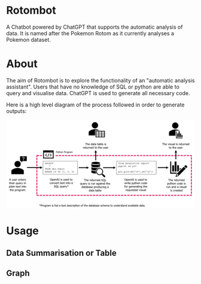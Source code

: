 # Rotombot
A Chatbot powered by ChatGPT that supports the automatic analysis of data. It is named after the Pokemon Rotom as it currently analyses a Pokemon dataset.

# About
The aim of Rotombot is to explore the functionality of an "automatic analysis assistant". Users that have no knowledge of SQL or python are able to query and visualise data. ChatGPT is used to generate all necessary code. 

Here is a high level diagram of the process followed in order to generate outputs:

![alt text](https://github.com/bethryanamey/Rotombot/blob/main/README%20assets/proof%20of%20concept%20architecture.png "Process for generating output")

# Usage
## Data Summarisation or Table

## Graph
